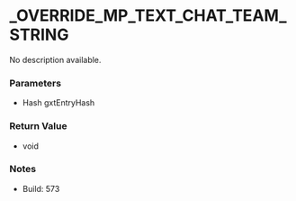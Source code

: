 # _OVERRIDE_MP_TEXT_CHAT_TEAM_STRING

No description available.

### Parameters
* Hash gxtEntryHash

### Return Value
* void

### Notes
* Build: 573

